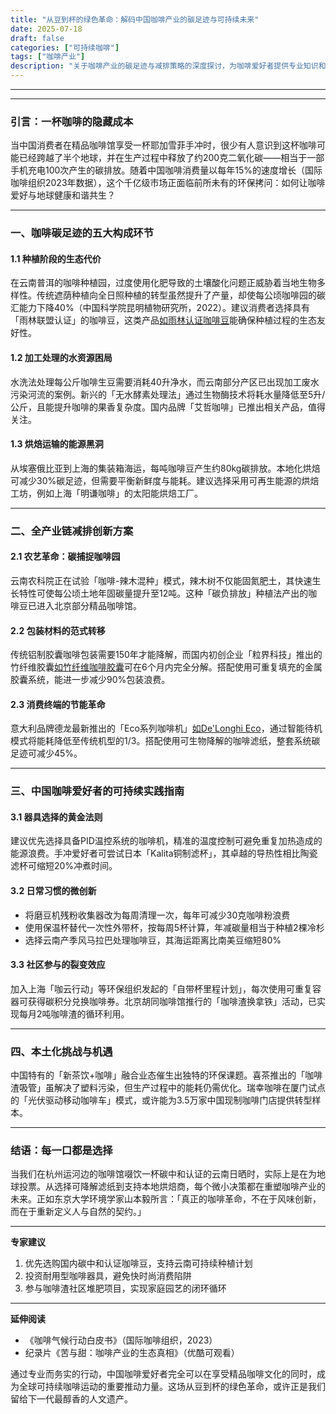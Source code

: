 ```yaml
---
title: "从豆到杯的绿色革命：解码中国咖啡产业的碳足迹与可持续未来"
date: 2025-07-18
draft: false
categories: ["可持续咖啡"]
tags: ["咖啡产业"]
description: "关于咖啡产业的碳足迹与减排策略的深度探讨，为咖啡爱好者提供专业知识和实用指南。"
---
```


---

---

### 引言：一杯咖啡的隐藏成本  
当中国消费者在精品咖啡馆享受一杯耶加雪菲手冲时，很少有人意识到这杯咖啡可能已经跨越了半个地球，并在生产过程中释放了约200克二氧化碳——相当于一部手机充电100次产生的碳排放。随着中国咖啡消费量以每年15%的速度增长（国际咖啡组织2023年数据），这个千亿级市场正面临前所未有的环保拷问：如何让咖啡爱好与地球健康和谐共生？

---

### 一、咖啡碳足迹的五大构成环节  
#### 1.1 种植阶段的生态代价  
在云南普洱的咖啡种植园，过度使用化肥导致的土壤酸化问题正威胁着当地生物多样性。传统遮荫种植向全日照种植的转型虽然提升了产量，却使每公顷咖啡园的碳汇能力下降40%（中国科学院昆明植物研究所，2022）。建议消费者选择具有「雨林联盟认证」的咖啡豆，这类产品[如雨林认证咖啡豆](https://www.amazon.com/s?k=%E5%A6%82%E9%9B%A8%E6%9E%97%E8%AE%A4%E8%AF%81%E5%92%96%E5%95%A1%E8%B1%86&tag=coffeeprism-20)能确保种植过程的生态友好性。

#### 1.2 加工处理的水资源困局  
水洗法处理每公斤咖啡生豆需要消耗40升净水，而云南部分产区已出现加工废水污染河流的案例。新兴的「无水酵素处理法」通过生物酶技术将耗水量降低至5升/公斤，且能提升咖啡的果香复杂度。国内品牌「艾哲咖啡」已推出相关产品，值得关注。

#### 1.3 烘焙运输的能源黑洞  
从埃塞俄比亚到上海的集装箱海运，每吨咖啡豆产生约80kg碳排放。本地化烘焙可减少30%碳足迹，但需要平衡新鲜度与能耗。建议选择采用可再生能源的烘焙工坊，例如上海「明谦咖啡」的太阳能烘焙工厂。

---

### 二、全产业链减排创新方案  
#### 2.1 农艺革命：碳捕捉咖啡园  
云南农科院正在试验「咖啡-辣木混种」模式，辣木树不仅能固氮肥土，其快速生长特性可使每公顷土地年固碳量提升至12吨。这种「碳负排放」种植法产出的咖啡豆已进入北京部分精品咖啡馆。

#### 2.2 包装材料的范式转移  
传统铝制胶囊咖啡包装需要150年才能降解，而国内初创企业「粒界科技」推出的竹纤维胶囊[如竹纤维咖啡胶囊](https://www.amazon.com/s?k=%E5%A6%82%E7%AB%B9%E7%BA%A4%E7%BB%B4%E5%92%96%E5%95%A1%E8%83%B6%E5%9B%8A&tag=coffeeprism-20)可在6个月内完全分解。搭配使用可重复填充的金属胶囊系统，能进一步减少90%包装浪费。

#### 2.3 消费终端的节能革命  
意大利品牌德龙最新推出的「Eco系列咖啡机」[如De'Longhi Eco](https://www.amazon.com/s?k=%E5%A6%82De%27Longhi%20Eco&tag=coffeeprism-20)，通过智能待机模式将能耗降低至传统机型的1/3。搭配使用可生物降解的咖啡滤纸，整套系统碳足迹可减少45%。

---

### 三、中国咖啡爱好者的可持续实践指南  
#### 3.1 器具选择的黄金法则  
建议优先选择具备PID温控系统的咖啡机，精准的温度控制可避免重复加热造成的能源浪费。手冲爱好者可尝试日本「Kalita铜制滤杯」，其卓越的导热性相比陶瓷滤杯可缩短20%冲煮时间。

#### 3.2 日常习惯的微创新  
- 将磨豆机残粉收集器改为每周清理一次，每年可减少30克咖啡粉浪费  
- 使用保温杯替代一次性外带杯，按每周5杯计算，年减碳量相当于种植2棵冷杉  
- 选择云南产季风马拉巴处理咖啡豆，其海运距离比南美豆缩短80%

#### 3.3 社区参与的裂变效应  
加入上海「咖云行动」等环保组织发起的「自带杯里程计划」，每次使用可重复容器可获得碳积分兑换咖啡券。北京胡同咖啡馆推行的「咖啡渣换拿铁」活动，已实现每月2吨咖啡渣的循环利用。

---

### 四、本土化挑战与机遇  
中国特有的「新茶饮+咖啡」融合业态催生出独特的环保课题。喜茶推出的「咖啡渣吸管」虽解决了塑料污染，但生产过程中的能耗仍需优化。瑞幸咖啡在厦门试点的「光伏驱动移动咖啡车」模式，或许能为3.5万家中国现制咖啡门店提供转型样本。

---

### 结语：每一口都是选择  
当我们在杭州运河边的咖啡馆啜饮一杯碳中和认证的云南日晒时，实际上是在为地球投票。从选择可降解滤纸到支持本地烘焙商，每个微小决策都在重塑咖啡产业的未来。正如东京大学环境学家山本毅所言：「真正的咖啡革命，不在于风味创新，而在于重新定义人与自然的契约。」

---

**专家建议**  
1. 优先选购国内碳中和认证咖啡豆，支持云南可持续种植计划  
2. 投资耐用型咖啡器具，避免快时尚消费陷阱  
3. 参与咖啡渣社区堆肥项目，实现家庭园艺的闭环循环  

---

**延伸阅读**  
- 《咖啡气候行动白皮书》（国际咖啡组织，2023）  
- 纪录片《苦与甜：咖啡产业的生态真相》（优酷可观看）  

通过专业而务实的行动，中国咖啡爱好者完全可以在享受精品咖啡文化的同时，成为全球可持续咖啡运动的重要推动力量。这场从豆到杯的绿色革命，或许正是我们留给下一代最醇香的人文遗产。